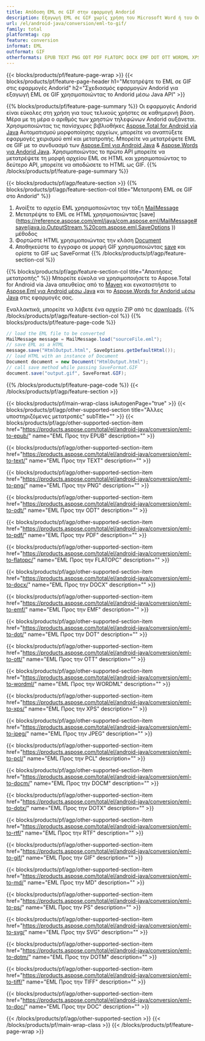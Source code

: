 ```yaml
---
title: Απόδοση EML σε GIF στην εφαρμογή Andorid
description: Εξαγωγή EML σε GIF χωρίς χρήση του Microsoft Word ή του Outlook σε εφαρμογές Andorid
url: /el/android-java/conversion/eml-to-gif/
family: total
platformtag: cpp
feature: conversion
informat: EML
outformat: GIF
otherformats: EPUB TEXT PNG ODT PDF FLATOPC DOCX EMF DOT OTT WORDML XPS JPEG PCL DOCM DOTX RTF BMP MD PS SVG DOTM TIFF DOC
---
```

{{< blocks/products/pf/feature-page-wrap >}}
{{< blocks/products/pf/feature-page-header h1="Μετατρέψτε το EML σε GIF στις εφαρμογές Andorid" h2="Σχεδιασμός εφαρμογών Andorid για εξαγωγή EML σε GIF χρησιμοποιώντας το Andorid μέσω Java API" >}}

{{% blocks/products/pf/feature-page-summary %}}
Οι εφαρμογές Andorid είναι εύκολες στη χρήση για τους τελικούς χρήστες σε καθημερινή βάση. Μέρα με τη μέρα ο αριθμός των χρηστών τηλεφώνων Andorid αυξάνεται. Χρησιμοποιώντας τις πανίσχυρες βιβλιοθήκες [Aspose.Total for Android via Java](https://products.aspose.com/total/android-java/) Αυτοματισμού μορφοποίησης αρχείων, μπορείτε να αναπτύξετε εφαρμογές χειρισμού eml και μετατροπής. Μπορείτε να μετατρέψετε EML σε GIF με το συνδυασμό των [Aspose.Eml για Android Java](https://products.aspose.com/eml/android-java/) & [Aspose.Words για Andorid Java](https://products.aspose.com/words/android-java/). Χρησιμοποιώντας το πρώτο API μπορείτε να μετατρέψετε τη μορφή αρχείου EML σε HTML και χρησιμοποιώντας το δεύτερο API, μπορείτε να αποδώσετε το HTML ως GIF. 
{{% /blocks/products/pf/feature-page-summary  %}}

{{< blocks/products/pf/agp/feature-section >}}
{{% blocks/products/pf/agp/feature-section-col title="Μετατροπή EML σε GIF στο Andorid" %}}
1. Ανοίξτε το αρχείο EML χρησιμοποιώντας την τάξη [MailMessage](https://reference.aspose.com/eml/java/com.aspose.eml/mailmessage)
2. Μετατρέψτε το EML σε HTML χρησιμοποιώντας [save](https://reference.aspose.com/eml/java/com.aspose.eml/MailMessage#save(java.io.OutputStream,%20com.aspose.eml.SaveOptions )) μέθοδος
3. Φορτώστε HTML χρησιμοποιώντας την κλάση [Document](https://reference.aspose.com/words/java/com.aspose.words/Document)
4. Αποθηκεύστε το έγγραφο σε μορφή GIF χρησιμοποιώντας [save](https://reference.aspose.com/words/java/com.aspose.words/Document#save(java.lang.String,com.aspose.words.SaveOptions)) και ορίστε το GIF ως SaveFormat
{{% /blocks/products/pf/agp/feature-section-col %}}

{{% blocks/products/pf/agp/feature-section-col title="Απαιτήσεις μετατροπής" %}}
Μπορείτε εύκολα να χρησιμοποιήσετε το Aspose.Total for Android via Java απευθείας από το [Maven](https://repository.aspose.com/webapp/#/artifacts/browse/tree/General/repo/com/aspose/aspose-total) και εγκαταστήστε το [Aspose.Eml για Android μέσω Java](https://docs.aspose.com/eml/androidjava/installation/) και το [Aspose.Words for Andorid μέσω Java](https://docs.aspose.com/words/java/install-aspose-words-for-android-via-java/#install-asposewords-for-android-via-java-from-maven-repository) στις εφαρμογές σας.

Εναλλακτικά, μπορείτε να λάβετε ένα αρχείο ZIP από τις [downloads](https://downloads.aspose.com/total/androidjava).
{{% /blocks/products/pf/agp/feature-section-col %}}
{{% blocks/products/pf/feature-page-code %}}
```cs
// load the EML file to be converted
MailMessage message = MailMessage.load("sourceFile.eml"); 
// save EML as a HTML 
message.save("HtmlOutput.html", SaveOptions.getDefaultHtml());
// load HTML with an instance of Document
Document document = new Document("HtmlOutput.html");
// call save method while passing SaveFormat.GIF
document.save("output.gif", SaveFormat.GIF); 
```

{{% /blocks/products/pf/feature-page-code %}}
{{< /blocks/products/pf/agp/feature-section >}}

{{< blocks/products/pf/main-wrap-class isAutogenPage="true" >}}
{{< blocks/products/pf/agp/other-supported-section title="Άλλες υποστηριζόμενες μετατροπές" subTitle="" >}}
{{< blocks/products/pf/agp/other-supported-section-item href="https://products.aspose.com/total/el/android-java/conversion/eml-to-epub/" name="EML Προς την EPUB" description="" >}}

{{< blocks/products/pf/agp/other-supported-section-item href="https://products.aspose.com/total/el/android-java/conversion/eml-to-text/" name="EML Προς την TEXT" description="" >}}

{{< blocks/products/pf/agp/other-supported-section-item href="https://products.aspose.com/total/el/android-java/conversion/eml-to-png/" name="EML Προς την PNG" description="" >}}

{{< blocks/products/pf/agp/other-supported-section-item href="https://products.aspose.com/total/el/android-java/conversion/eml-to-odt/" name="EML Προς την ODT" description="" >}}

{{< blocks/products/pf/agp/other-supported-section-item href="https://products.aspose.com/total/el/android-java/conversion/eml-to-pdf/" name="EML Προς την PDF" description="" >}}

{{< blocks/products/pf/agp/other-supported-section-item href="https://products.aspose.com/total/el/android-java/conversion/eml-to-flatopc/" name="EML Προς την FLATOPC" description="" >}}

{{< blocks/products/pf/agp/other-supported-section-item href="https://products.aspose.com/total/el/android-java/conversion/eml-to-docx/" name="EML Προς την DOCX" description="" >}}

{{< blocks/products/pf/agp/other-supported-section-item href="https://products.aspose.com/total/el/android-java/conversion/eml-to-emf/" name="EML Προς την EMF" description="" >}}

{{< blocks/products/pf/agp/other-supported-section-item href="https://products.aspose.com/total/el/android-java/conversion/eml-to-dot/" name="EML Προς την DOT" description="" >}}

{{< blocks/products/pf/agp/other-supported-section-item href="https://products.aspose.com/total/el/android-java/conversion/eml-to-ott/" name="EML Προς την OTT" description="" >}}

{{< blocks/products/pf/agp/other-supported-section-item href="https://products.aspose.com/total/el/android-java/conversion/eml-to-wordml/" name="EML Προς την WORDML" description="" >}}

{{< blocks/products/pf/agp/other-supported-section-item href="https://products.aspose.com/total/el/android-java/conversion/eml-to-xps/" name="EML Προς την XPS" description="" >}}

{{< blocks/products/pf/agp/other-supported-section-item href="https://products.aspose.com/total/el/android-java/conversion/eml-to-jpeg/" name="EML Προς την JPEG" description="" >}}

{{< blocks/products/pf/agp/other-supported-section-item href="https://products.aspose.com/total/el/android-java/conversion/eml-to-pcl/" name="EML Προς την PCL" description="" >}}

{{< blocks/products/pf/agp/other-supported-section-item href="https://products.aspose.com/total/el/android-java/conversion/eml-to-docm/" name="EML Προς την DOCM" description="" >}}

{{< blocks/products/pf/agp/other-supported-section-item href="https://products.aspose.com/total/el/android-java/conversion/eml-to-dotx/" name="EML Προς την DOTX" description="" >}}

{{< blocks/products/pf/agp/other-supported-section-item href="https://products.aspose.com/total/el/android-java/conversion/eml-to-rtf/" name="EML Προς την RTF" description="" >}}

{{< blocks/products/pf/agp/other-supported-section-item href="https://products.aspose.com/total/el/android-java/conversion/eml-to-gif/" name="EML Προς την GIF" description="" >}}

{{< blocks/products/pf/agp/other-supported-section-item href="https://products.aspose.com/total/el/android-java/conversion/eml-to-md/" name="EML Προς την MD" description="" >}}

{{< blocks/products/pf/agp/other-supported-section-item href="https://products.aspose.com/total/el/android-java/conversion/eml-to-ps/" name="EML Προς την PS" description="" >}}

{{< blocks/products/pf/agp/other-supported-section-item href="https://products.aspose.com/total/el/android-java/conversion/eml-to-svg/" name="EML Προς την SVG" description="" >}}

{{< blocks/products/pf/agp/other-supported-section-item href="https://products.aspose.com/total/el/android-java/conversion/eml-to-dotm/" name="EML Προς την DOTM" description="" >}}

{{< blocks/products/pf/agp/other-supported-section-item href="https://products.aspose.com/total/el/android-java/conversion/eml-to-tiff/" name="EML Προς την TIFF" description="" >}}

{{< blocks/products/pf/agp/other-supported-section-item href="https://products.aspose.com/total/el/android-java/conversion/eml-to-doc/" name="EML Προς την DOC" description="" >}}


{{< /blocks/products/pf/agp/other-supported-section >}}
{{< /blocks/products/pf/main-wrap-class >}}
{{< /blocks/products/pf/feature-page-wrap >}}